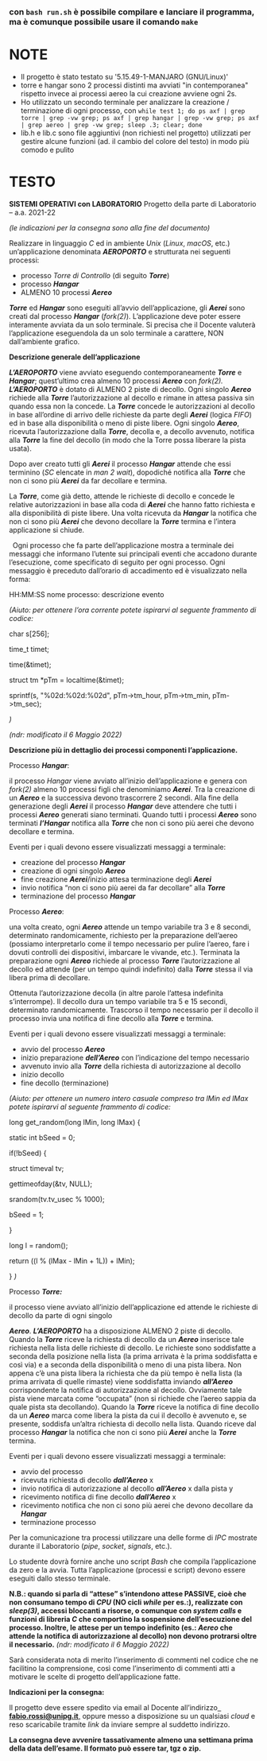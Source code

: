 ﻿### con `bash run.sh` è possibile compilare e lanciare il programma, ma è comunque possibile usare il comando `make`
 
 # NOTE
- Il progetto è stato testato su '5.15.49-1-MANJARO (GNU/Linux)'
- torre e hangar sono 2 processi distinti ma avviati "in contemporanea" rispetto invece ai processi aereo la cui creazione avviene ogni 2s.
- Ho utilizzato un secondo terminale per analizzare la creazione / terminazione di ogni processo, con 
    `
    while test 1; do ps axf | grep torre | grep -vw grep; ps axf | grep hangar | grep -vw grep; ps axf | grep aereo | grep -vw grep; sleep .3; clear; done
    `
- lib.h e lib.c sono file aggiuntivi (non richiesti nel progetto) utilizzati per gestire alcune funzioni (ad. il cambio del colore del testo) in modo più comodo e pulito

# TESTO

**SISTEMI OPERATIVI con LABORATORIO** Progetto della parte di Laboratorio – a.a. 2021-22

*(le indicazioni per la consegna sono alla fine del documento)*

Realizzare in linguaggio *C* ed in ambiente *Unix* (*Linux*, *macOS*, etc.) un’applicazione denominata ***AEROPORTO*** e strutturata nei seguenti processi: 

- processo *Torre di Controllo* (di seguito ***Torre***) 
- processo ***Hangar***  
- ALMENO 10 processi ***Aereo*** 

***Torre*** ed ***Hangar*** sono eseguiti all’avvio dell’applicazione, gli ***Aerei*** sono creati dal processo ***Hangar*** (*fork(2)*). L’applicazione deve poter essere interamente avviata da un solo terminale. Si precisa che il Docente valuterà l’applicazione eseguendola da un solo terminale a carattere, NON dall’ambiente grafico. 

**Descrizione generale dell’applicazione** 

***L’AEROPORTO*** viene avviato eseguendo contemporaneamente ***Torre*** e ***Hangar***; quest’ultimo crea almeno 10 processi ***Aereo*** con *fork(2).* ***L’AEROPORTO*** è dotato di ALMENO 2 piste di decollo. Ogni singolo ***Aereo*** richiede alla ***Torre*** l’autorizzazione al decollo e rimane in attesa passiva sin quando essa non la concede. La ***Torre*** concede le autorizzazioni al decollo in base all’ordine di arrivo delle richieste da parte degli ***Aerei*** (logica *FIFO*) ed in base alla disponibilità o meno di piste libere. Ogni singolo ***Aereo***, ricevuta l’autorizzazione dalla ***Torre***, decolla e, a decollo avvenuto, notifica alla ***Torre*** la fine del decollo (in modo che la Torre possa liberare la pista usata). 

Dopo aver creato tutti gli ***Aerei*** il processo ***Hangar*** attende che essi terminino (*SC* elencate in *man 2 wait*), dopodiché notifica alla ***Torre*** che non ci sono più ***Aerei*** da far decollare e termina. 

La ***Torre***, come già detto, attende le richieste di decollo e concede le relative autorizzazioni in base alla coda di ***Aerei*** che hanno fatto richiesta e alla disponibilità di piste libere. Una volta ricevuta da ***Hangar*** la notifica che non ci sono più ***Aerei*** che devono decollare la ***Torre*** termina e l’intera applicazione si chiude. 

` `Ogni processo che fa parte dell’applicazione mostra a terminale dei messaggi che informano l’utente sui principali eventi che accadono durante l’esecuzione, come specificato di seguito per ogni processo. Ogni messaggio è preceduto dall’orario di accadimento ed è visualizzato nella forma: 

HH:MM:SS nome processo: descrizione evento 

*(Aiuto: per ottenere l’ora corrente potete ispirarvi al seguente frammento di codice:* 

char s[256]; 

time\_t timet; 

time(&timet); 

struct tm \*pTm = localtime(&timet); 

sprintf(s, "%02d:%02d:%02d", pTm->tm\_hour, pTm->tm\_min, pTm->tm\_sec); 

*)*  

*(ndr: modificato il 6 Maggio 2022)* 

**Descrizione più in dettaglio dei processi componenti l’applicazione.** 

Processo ***Hangar***: 

il processo *Hangar* viene avviato all’inizio dell’applicazione e genera con *fork(2)* almeno 10 processi figli che denominiamo ***Aerei***. Tra la creazione di un ***Aereo*** e la successiva devono trascorrere 2 secondi. Alla fine della generazione degli ***Aerei*** il processo ***Hangar*** deve attendere che tutti i processi ***Aereo*** generati siano terminati. Quando tutti i processi ***Aereo*** sono terminati ***l’Hangar*** notifica alla ***Torre*** che non ci sono più aerei che devono decollare e termina. 

Eventi per i quali devono essere visualizzati messaggi a terminale: 

- creazione del processo ***Hangar*** 
- creazione di ogni singolo ***Aereo*** 
- fine creazione ***Aerei***/inizio attesa terminazione degli ***Aerei*** 
- invio notifica “non ci sono più aerei da far decollare” alla ***Torre*** 
- terminazione del processo ***Hangar*** 

Processo ***Aereo***: 

una volta creato, ogni ***Aereo*** attende un tempo variabile tra 3 e 8 secondi, determinato randomicamente, richiesto per la preparazione dell’aereo (possiamo interpretarlo come il tempo necessario per pulire l’aereo, fare i dovuti controlli dei dispositivi, imbarcare le vivande, etc.). Terminata la preparazione ogni ***Aereo*** richiede al processo ***Torre*** l’autorizzazione al decollo ed attende (per un tempo quindi indefinito) dalla ***Torre*** stessa il via libera prima di decollare. 

Ottenuta l’autorizzazione decolla (in altre parole l’attesa indefinita s’interrompe). Il decollo dura un tempo variabile tra 5 e 15 secondi, determinato randomicamente. Trascorso il tempo necessario per il decollo il processo invia una notifica di fine decollo alla ***Torre*** e termina. 

Eventi per i quali devono essere visualizzati messaggi a terminale: 

- avvio del processo ***Aereo*** 
- inizio preparazione ***dell’Aereo*** con l’indicazione del tempo necessario 
- avvenuto invio alla ***Torre*** della richiesta di autorizzazione al decollo 
- inizio decollo  
- fine decollo (terminazione) 

*(Aiuto: per ottenere un numero intero casuale compreso tra lMin ed lMax potete ispirarvi al seguente frammento di codice:* 

long get\_random(long lMin, long lMax) { 

static int bSeed = 0; 

if(!bSeed) { 

struct timeval tv; 

gettimeofday(&tv, NULL); 

srandom(tv.tv\_usec % 1000); 

bSeed = 1; 

} 

long l = random(); 

return ((l % (lMax - lMin + 1L)) + lMin); 

} *)* 

Processo ***Torre:*** 

il processo viene avviato all’inizio dell’applicazione ed attende le richieste di decollo da parte di ogni singolo 

***Aereo***. ***L’AEROPORTO*** ha a disposizione ALMENO 2 piste di decollo. Quando la ***Torre*** riceve la richiesta di decollo da un ***Aereo*** inserisce tale richiesta nella lista delle richieste di decollo. Le richieste sono soddisfatte a seconda della posizione nella lista (la prima arrivata è la prima soddisfatta e così via) e a seconda della disponibilità o meno di una pista libera. Non appena c’è una pista libera la richiesta che da più tempo è nella lista (la prima arrivata di quelle rimaste) viene soddisfatta inviando ***all’Aereo*** corrispondente la notifica di autorizzazione al decollo. Ovviamente tale pista viene marcata come “occupata” (non si richiede che l’aereo sappia da quale pista sta decollando). Quando la ***Torre*** riceve la notifica di fine decollo da un ***Aereo*** marca come libera la pista da cui il decollo è avvenuto e, se presente, soddisfa un’altra richiesta di decollo nella lista. Quando riceve dal processo ***Hangar*** la notifica che non ci sono più ***Aerei*** anche la ***Torre*** termina. 

Eventi per i quali devono essere visualizzati messaggi a terminale: 

- avvio del processo  
- ricevuta richiesta di decollo ***dall’Aereo*** x 
- invio notifica di autorizzazione al decollo ***all’Aereo*** x dalla pista y 
- ricevimento notifica di fine decollo ***dall’Aereo*** x 
- ricevimento notifica che non ci sono più aerei che devono decollare da ***Hangar*** 
- terminazione processo 

Per la comunicazione tra processi utilizzare una delle forme di *IPC* mostrate durante il Laboratorio (*pipe*, *socket*, *signals*, etc.). 

Lo studente dovrà fornire anche uno script *Bash* che compila l’applicazione da zero e la avvia. Tutta l’applicazione (processi e script) devono essere eseguiti dallo stesso terminale. 

**N.B.: quando si parla di “attese” s’intendono attese PASSIVE, cioè che non consumano tempo di *CPU* (NO cicli *while* per es.:), realizzate con *sleep(3)*, accessi bloccanti a risorse, o comunque con *system calls* e funzioni di libreria *C* che comportino la sospensione dell’esecuzione del processo. Inoltre, le attese per un tempo indefinito (es.: *Aereo* che attende la notifica di autorizzazione al decollo) non devono protrarsi oltre il necessario.** *(ndr: modificato il 6 Maggio 2022)* 

Sarà considerata nota di merito l’inserimento di commenti nel codice che ne facilitino la comprensione, così come l’inserimento di commenti atti a motivare le scelte di progetto dell’applicazione fatte. 

**Indicazioni per la consegna:**

Il progetto deve essere spedito via email al Docente all’indirizzo[` `**fabio.rossi@unipg.it**,](mailto:fabio.rossi@unipg.it?subject=Consegna%20Progetto%20Lab%20S.O.%20a.a.%202021-22) oppure messo a disposizione su un qualsiasi *cloud* e reso scaricabile tramite *link* da inviare sempre al suddetto indirizzo.

**La consegna deve avvenire tassativamente almeno una settimana prima della data dell’esame. Il formato può essere tar, tgz o zip.** 
